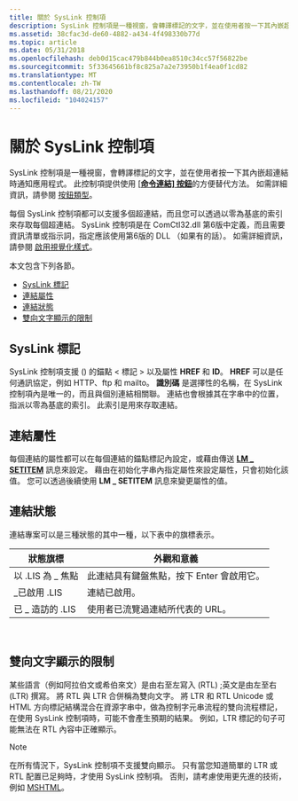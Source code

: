 ```yaml
---
title: 關於 SysLink 控制項
description: SysLink 控制項是一種視窗，會轉譯標記的文字，並在使用者按一下其內嵌超連結時通知應用程式。 此控制項提供使用 [命令連結] 按鈕的方便替代方法。 如需詳細資訊，請參閱按鈕類型。
ms.assetid: 38cfac3d-de60-4882-a434-4f498330b77d
ms.topic: article
ms.date: 05/31/2018
ms.openlocfilehash: deb0d15cac479b844b0ea8510c34cc57f56822be
ms.sourcegitcommit: 5f33645661bf8c825a7a2e73950b1f4ea0f1cd82
ms.translationtype: MT
ms.contentlocale: zh-TW
ms.lasthandoff: 08/21/2020
ms.locfileid: "104024157"
---
```

# <a name="about-syslink-controls"></a>關於 SysLink 控制項

SysLink 控制項是一種視窗，會轉譯標記的文字，並在使用者按一下其內嵌超連結時通知應用程式。 此控制項提供使用 [ [**命令連結] 按鈕**](button-styles.md)的方便替代方法。 如需詳細資訊，請參閱 [按鈕類型](button-types-and-styles.md)。

每個 SysLink 控制項都可以支援多個超連結，而且您可以透過以零為基底的索引來存取每個超連結。 SysLink 控制項是在 ComCtl32.dll 第6版中定義，而且需要資訊清單或指示詞，指定應該使用第6版的 DLL （如果有的話）。 如需詳細資訊，請參閱 [啟用視覺化樣式](cookbook-overview.md)。

本文包含下列各節。

-   [SysLink 標記](#syslink-markup)
-   [連結屬性](#link-attributes)
-   [連結狀態](#link-states)
-   [雙向文字顯示的限制](#limitations-on-bidirectional-text-display)

## <a name="syslink-markup"></a>SysLink 標記

SysLink 控制項支援 () 的錨點 &lt; 標記 &gt; 以及屬性 **HREF** 和 **ID**。 **HREF** 可以是任何通訊協定，例如 HTTP、ftp 和 mailto。 **識別碼** 是選擇性的名稱，在 SysLink 控制項內是唯一的，而且與個別連結相關聯。 連結也會根據其在字串中的位置，指派以零為基底的索引。 此索引是用來存取連結。

## <a name="link-attributes"></a>連結屬性

每個連結的屬性都可以在每個連結的錨點標記內設定，或藉由傳送 [**LM \_ SETITEM**](lm-setitem.md) 訊息來設定。 藉由在初始化字串內指定屬性來設定屬性，只會初始化該值。 您可以透過後續使用 **LM \_ SETITEM** 訊息來變更屬性的值。

## <a name="link-states"></a>連結狀態

連結專案可以是三種狀態的其中一種，以下表中的旗標表示。



| 狀態旗標   | 外觀和意義                                            |
|--------------|-------------------------------------------------------------------|
| 以 .LIS 為 \_ 焦點 | 此連結具有鍵盤焦點，按下 Enter 會啟用它。 |
| \_已啟用 .LIS | 連結已啟用。                                              |
| 已 \_ 造訪的 .LIS | 使用者已流覽過連結所代表的 URL。     |



 

## <a name="limitations-on-bidirectional-text-display"></a>雙向文字顯示的限制

某些語言（例如阿拉伯文或希伯來文）是由右至左寫入 (RTL) ;英文是由左至右 (LTR) 撰寫。 將 RTL 與 LTR 合併稱為雙向文字。 將 LTR 和 RTL Unicode 或 HTML 方向標記結構混合在資源字串中，做為控制字元串流程的雙向流程標記，在使用 SysLink 控制項時，可能不會產生預期的結果。 例如，LTR 標記的句子可能無法在 RTL 內容中正確顯示。

> [!Note]  
> 在所有情況下，SysLink 控制項不支援雙向顯示。 只有當您知道簡單的 LTR 或 RTL 配置已足夠時，才使用 SysLink 控制項。 否則，請考慮使用更先進的技術，例如 [MSHTML](/previous-versions/windows/internet-explorer/ie-developer/platform-apis/aa753630(v=vs.85))。

 

 

 